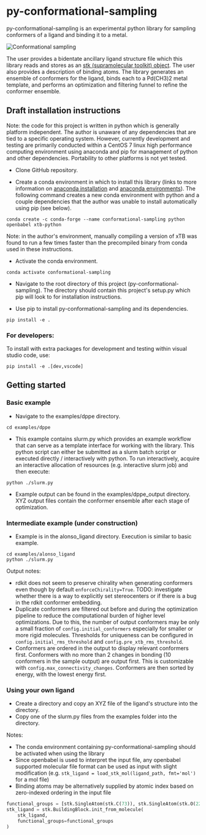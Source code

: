 # py-conformational-sampling
py-conformational-sampling is an experimental python library for sampling conformers of a ligand and binding it to a metal.

![Conformational sampling](https://user-images.githubusercontent.com/5794446/184696183-d74131bb-960a-4632-805c-12e6ae92f536.png)

The user provides a bidentate ancillary ligand structure file which this library reads and stores as an [stk (supramolecular toolkit) object](https://stk.readthedocs.io/en/stable/stk.molecular.molecules.building_block.html). The user also provides a description of binding atoms. The library generates an ensemble of conformers for the ligand, binds each to a Pd(CH3)2 metal template, and performs an optimization and filtering funnel to refine the conformer ensemble.

## Draft installation instructions
Note: the code for this project is written in python which is generally platform independent. The author is unaware of any dependencies that are tied to a specific operating system. However, currently development and testing are primarily conducted within a CentOS 7 linux high performance computing environment using anaconda and pip for management of python and other dependencies. Portability to other platforms is not yet tested.

* Clone GitHub repository.

* Create a conda environment in which to install this library (links to more information on [anaconda installation](https://conda.io/projects/conda/en/latest/user-guide/install/index.html) and [anaconda environments](https://conda.io/projects/conda/en/latest/user-guide/tasks/manage-environments.html)). The following command creates a new conda environment with python and a couple dependencies that the author was unable to install automatically using pip (see below).
```
conda create -c conda-forge --name conformational-sampling python openbabel xtb-python
```

Note: in the author's environment, manually compiling a version of xTB was found to run a few times faster than the precompiled binary from conda used in these instructions.

* Activate the conda environment.
```
conda activate conformational-sampling
```

* Navigate to the root directory of this project (py-conformational-sampling). The directory should contain this project's setup.py which pip will look to for installation instructions. 

* Use pip to install py-conformational-sampling and its dependencies.
```
pip install -e .
```

### For developers:
To install with extra packages for development and testing within visual studio code, use:
```
pip install -e .[dev,vscode]
```

## Getting started

### Basic example
* Navigate to the examples/dppe directory.
```
cd examples/dppe
```

* This example contains slurm.py which provides an example workflow that can serve as a template interface for working with the library. This python script can either be submitted as a slurm batch script or executed directly / interactively with python. To run interactively, acquire an interactive allocation of resources (e.g. interactive slurm job) and then execute:
```
python ./slurm.py
```

* Example output can be found in the examples/dppe_output directory. XYZ output files contain the conformer ensemble after each stage of optimization.

### Intermediate example (under construction)
* Example is in the alonso_ligand directory. Execution is similar to basic example.
```
cd examples/alonso_ligand
python ./slurm.py
```
Output notes:
* rdkit does not seem to preserve chirality when generating conformers even though by default `enforceChirality=True`. TODO: investigate whether there is a way to explicitly set stereocenters or if there is a bug in the rdkit conformer embedding.
* Duplicate conformers are filtered out before and during the optimization pipeline to reduce the computational burden of higher level optimizations. Due to this, the number of output conformers may be only a small fraction of `config.initial_conformers` especially for smaller or more rigid molecules. Thresholds for uniqueness can be configured in `config.initial_rms_threshold` and `config.pre_xtb_rms_threshold`.
* Conformers are ordered in the output to display relevant conformers first. Conformers with no more than 2 changes in bonding (10 conformers in the sample output) are output first. This is customizable with `config.max_connectivity_changes`. Conformers are then sorted by energy, with the lowest energy first.

### Using your own ligand
* Create a directory and copy an XYZ file of the ligand's structure into the directory.
* Copy one of the slurm.py files from the examples folder into the directory.

Notes:
* The conda environment containing py-conformational-sampling should be activated when using the library
* Since openbabel is used to interpret the input file, any openbabel supported molecular file format can be used as input with slight modification (e.g. `stk_ligand = load_stk_mol(ligand_path, fmt='mol')` for a mol file)
* Binding atoms may be alternatively supplied by atomic index based on zero-indexed ordering in the input file
```python
functional_groups = [stk.SingleAtom(stk.C(73)), stk.SingleAtom(stk.O(22))]
stk_ligand = stk.BuildingBlock.init_from_molecule(
    stk_ligand,
    functional_groups=functional_groups
)
```
